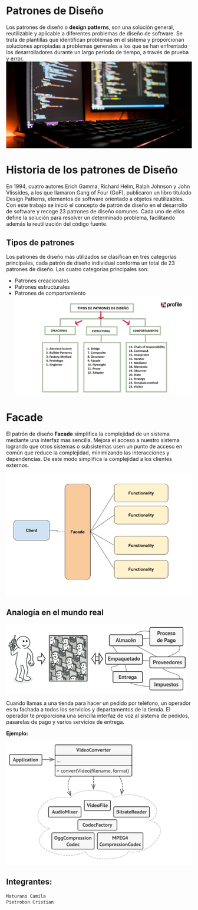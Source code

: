 
# Patrones de Diseño 
Los patrones de diseño o **design patterns**, son una solución general, reutilizable y aplicable a diferentes problemas de diseño de software. Se trata de plantillas que identifican problemas en el sistema y proporcionan soluciones apropiadas a problemas generales a los que se han enfrentado los desarrolladores durante un largo periodo de tiempo, a través de prueba y error.
![ patrones de diseño](img/img.jpg)
# Historia de los patrones de Diseño 
En 1994, cuatro autores Erich Gamma, Richard Helm, Ralph Johnson y John Vlissides, a los que llamaron Gang of Four (GoF), publicaron un libro titulado Design Patterns, elementos de software orientado a objetos reutilizables. Con este trabajo se inició el concepto de patrón de diseño en el desarrollo de software y recoge 23 patrones de diseño comunes. Cada uno de ellos define la solución para resolver un determinado problema, facilitando además la reutilización del código fuente.

## **Tipos de patrones**
 Los patrones de diseño más utilizados se clasifican en tres categorías principales, cada patrón de diseño individual conforma un total de 23 patrones de diseño. Las cuatro categorías principales son:

* Patrones creacionales
* Patrones estructurales
* Patrones de comportamiento
![ tipos de patrones de diseño](img/patterns.png)
# Facade 
El patrón de diseño **Facade** simplifica la complejidad de un sistema mediante una interfaz mas sencilla. Mejora el acceso a nuestro sistema logrando que otros sistemas o subsistemas usen un punto de acceso en común que reduce la complejidad, minimizando las interacciones y dependencias. De este modo simplifica la complejidad a los clientes externos.

![ facade](img/facade.jpg)


## **Analogía en el mundo real**
![ analogia ](img/analogia.png)

Cuando llamas a una tienda para hacer un pedido por teléfono, un operador es tu fachada a todos los servicios y departamentos de la tienda. El operador te proporciona una sencilla interfaz de voz al sistema de pedidos, pasarelas de pago y varios servicios de entrega.


**Ejemplo:**

![ ejemplos ](img/video.png)

## Integrantes:
    Maturano Camila
    Pietrobon Cristian